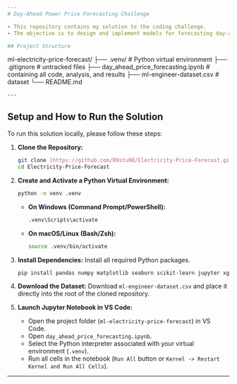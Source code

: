 ```yaml
---
# Day-Ahead Power Price Forecasting Challenge

- This repository contains my solution to the coding challenge. 
- The objective is to design and implement models for forecasting day-ahead power prices in the energy market.

## Project Structure

```
ml-electricity-price-forecast/
├── .venv/                         # Python virtual environment
├── .gitignore                     # untracked files
├── day_ahead_price_forecasting.ipynb # containing all code, analysis, and results
├── ml-engineer-dataset.csv        # dataset
└── README.md                      

```
---
```

## Setup and How to Run the Solution

To run this solution locally, please follow these steps:

1.  **Clone the Repository:**
    ```bash
    git clone [https://github.com/RNstu08/Electricity-Price-Forecast.git](https://github.com/RNstu08/Electricity-Price-Forecast.git)
    cd Electricity-Price-Forecast
    ```

2.  **Create and Activate a Python Virtual Environment:**
    ```bash
    python -m venv .venv
    ```
    * **On Windows (Command Prompt/PowerShell):**
        ```bash
        .venv\Scripts\activate
        ```
    * **On macOS/Linux (Bash/Zsh):**
        ```bash
        source .venv/bin/activate
        ```

3.  **Install Dependencies:**
    Install all required Python packages.
    ```bash
    pip install pandas numpy matplotlib seaborn scikit-learn jupyter xgboost lightgbm shap
    ```

4.  **Download the Dataset:**
    Download `ml-engineer-dataset.csv` and place it directly into the root of the cloned repository.

5.  **Launch Jupyter Notebook in VS Code:**
    * Open the project folder (`ml-electricity-price-forecast`) in VS Code.
    * Open `day_ahead_price_forecasting.ipynb`.
    * Select the Python interpreter associated with your virtual environment (`.venv`).
    * Run all cells in the notebook (`Run All` button or `Kernel -> Restart Kernel and Run All Cells`).

---
